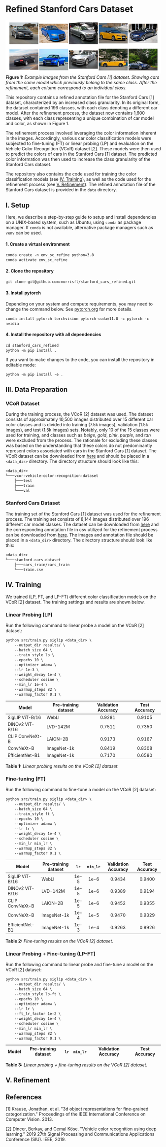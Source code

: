 # Refined Stanford Cars Dataset
![](readme/sc_img_example.jpeg)
**Figure 1:** *Example images from the Stanford Cars [1] dataset. Showing cars from the same model which previously 
belong to the same class. After the refinement, each column correspond to an individual class.*

This repository contains a refined annotation file for the Stanford Cars [1] dataset, characterized by an increased 
class granularity. In its original form, the dataset contained 196 classes, with each class denoting a different car model. 
After the refinement process, the dataset now contains 1,600 classes, with each class representing a unique combination 
of car model and color, as shown in Figure 1.

The refinement process involved leveraging the color information inherent in the images. Accordingly, various car color 
classification models were subjected to fine-tuning (FT) or linear probing (LP) and evaluation on the Vehicle Color Recognition 
(VCoR) dataset [2]. These models were then used to predict the colors of cars in the Stanford Cars [1] dataset. 
The predicted color information was then used to increase the class granularity of the Stanford Cars dataset.

The repository also contains the code used for training the color classification models (see [IV. Training](#iv-training)), 
as well as the code used for the refinement process (see [V. Refinement](#v-refinement)). The refined annotation file 
of the Stanford Cars dataset is provided in the `data` directory.

## I. Setup

Here, we describe a step-by-step guide to setup and install dependencies on a UNIX-based system, such as Ubuntu, using 
`conda` as package manager. If `conda` is not available, alternative package managers such as `venv` can be used.

#### 1. Create a virtual environment
```
conda create -n env_sc_refine python=3.8
conda activate env_sc_refine
```
#### 2. Clone the repository
```
git clone git@github.com:morrisfl/stanford_cars_refined.git
```
#### 3. Install pytorch
Depending on your system and compute requirements, you may need to change the command below. See [pytorch.org](https://pytorch.org/get-started/locally/) 
for more details.
```
conda install pytorch torchvision pytorch-cuda=11.8 -c pytorch -c nvidia
```
#### 4. Install the repository with all dependencies
```
cd stanford_cars_refined
python -m pip install .
```
If you want to make changes to the code, you can install the repository in editable mode:
```
python -m pip install -e .
```

## III. Data Preparation

### VCoR Dataset
During the training process, the VCoR [2] dataset was used. The dataset consists of approximately 10,500 images distributed 
over 15 different car color classes and is divided into training (7.5k images), validation (1.5k images), and test (1.5k images) 
sets. Notably, only 10 of the 15 classes were used for training, and classes such as *beige*, *gold*, *pink*, *purple*, 
and *tan* were excluded from the process. The rationale for excluding these classes was based on the understanding that 
these colors do not predominantly represent colors associated with cars in the Stanford Cars [1] dataset.
The VCoR dataset can be downloaded from [here](https://www.kaggle.com/datasets/landrykezebou/vcor-vehicle-color-recognition-dataset)
and should be placed in a `<data_dir>` directory. The directory structure should look like this:
```
<data_dir>
└───vcor-vehicle-color-recognition-dataset
    ├───test
    ├───train
    └───val
```

### Stanford Cars Dataset
The training set of the Stanford Cars [1] dataset was used for the refinement process. The training set consists of
8,144 images distributed over 196 different car model classes. The dataset can be downloaded from [here](https://www.kaggle.com/datasets/jessicali9530/stanford-cars-dataset)
and the corresponding annotation file in csv utilized for the refinement process can be downloaded from [here](https://github.com/BotechEngineering/StanfordCarsDatasetCSV/tree/main).
The images and annotation file should be placed in a `<data_dir>` directory. The directory structure should look like this:
```
<data_dir>
└───stanford-cars-dataset
    ├───cars_train/cars_train
    └───train.csv
```

## IV. Training
We trained (LP, FT, and LP-FT) different color classification models on the VCoR [2] dataset. The training settings and 
results are shown below.

### Linear Probing (LP)
Run the following command to linear probe a model on the VCoR [2] dataset:
```
python src/train.py siglip <data_dir> \
    --output_dir results/ \
    --batch_size 64 \
    --train_style lp \
    --epochs 10 \
    --optimizer adamw \
    --lr 1e-3 \
    --weight_decay 1e-4 \
    --scheduler cosine \
    --min_lr 1e-4 \
    --warmup_steps 82 \
    --warmup_factor 0.1 \
```

| Model           | Pre-training dataset | Validation Accuracy | Test Accuracy |
|-----------------|----------------------|:-------------------:|:-------------:|
| SigLIP ViT-B/16 | WebLI                |       0.9281        |    0.9105     |
| DINOv2 ViT-B/16 | LVD-142M             |       0.7511        |    0.7350     |
| CLIP ConvNeXt-B | LAION-2B             |       0.9173        |    0.9167     |
| ConvNeXt-B      | ImageNet-1k          |       0.8419        |    0.8308     |
| EfficientNet-B1 | ImageNet-1k          |       0.7170        |    0.6580     |

**Table 1:** *Linear probing results on the VCoR [2] dataset.*

### Fine-tuning (FT)
Run the following command to fine-tune a model on the VCoR [2] dataset:
```
python src/train.py siglip <data_dir> \
    --output_dir results/ \
    --batch_size 64 \
    --train_style ft \
    --epochs 10 \
    --optimizer adamw \
    --lr lr \
    --weight_decay 1e-4 \
    --scheduler cosine \
    --min_lr min_lr \
    --warmup_steps 82 \
    --warmup_factor 0.1 \
```

| Model           | Pre-training dataset | `lr` | `min_lr` | Validation Accuracy | Test Accuracy |
|-----------------|----------------------|:----:|:--------:|:-------------------:|:-------------:|
| SigLIP ViT-B/16 | WebLI                | 1e-5 |   1e-6   |       0.9434        |    0.9400     |
| DINOv2 ViT-B/16 | LVD-142M             | 1e-5 |   1e-6   |       0.9389        |    0.9194     |
| CLIP ConvNeXt-B | LAION-2B             | 1e-5 |   1e-6   |       0.9452        |    0.9355     |
| ConvNeXt-B      | ImageNet-1k          | 1e-4 |   1e-5   |       0.9470        |    0.9329     |
| EfficientNet-B1 | ImageNet-1k          | 1e-3 |   1e-4   |       0.9263        |    0.8926     |

**Table 2:** *Fine-tuning results on the VCoR [2] dataset.*

### Linear Probing + Fine-tuning (LP-FT)
Run the following command to linear probe and fine-tune a model on the VCoR [2] dataset:
```
python src/train.py siglip <data_dir> \
    --output_dir results/ \
    --batch_size 64 \
    --train_style lp-ft \
    --epochs 10 \
    --optimizer adamw \
    --lr lr \
    --ft_lr_factor 1e-2 \
    --weight_decay 1e-4 \
    --scheduler cosine \
    --min_lr min_lr \
    --warmup_steps 82 \
    --warmup_factor 0.1 \
```

| Model           | Pre-training dataset | `lr` | `min_lr` | Validation Accuracy | Test Accuracy |
|-----------------|----------------------|:----:|:--------:|:-------------------:|:-------------:|

**Table 3:** *Linear probing + fine-tuning results on the VCoR [2] dataset.*

## V. Refinement



## References
[1] Krause, Jonathan, et al. "3d object representations for fine-grained categorization." Proceedings of the IEEE 
International Conference on Computer Vision. 2013.

[2] Dincer, Berkay, and Cemal Köse. "Vehicle color recognition using deep learning." 2019 27th Signal Processing and 
Communications Applications Conference (SIU). IEEE, 2019.

